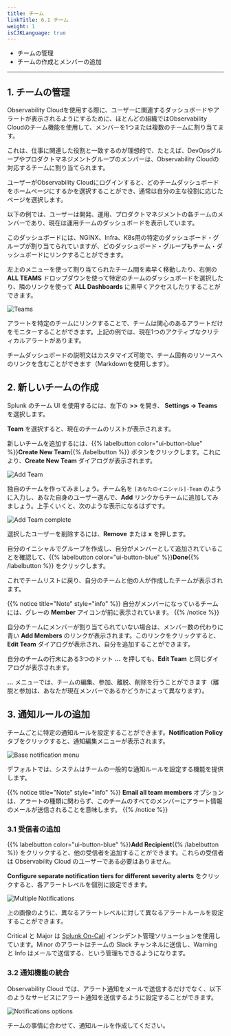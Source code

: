 ```yaml
---
title: チーム
linkTitle: 6.1 チーム
weight: 1
isCJKLanguage: true
---
```


* チームの管理
* チームの作成とメンバーの追加

---

## 1. チームの管理

Observability Cloudを使用する際に、ユーザーに関連するダッシュボードやアラートが表示されるようにするために、ほとんどの組織ではObservability Cloudのチーム機能を使用して、メンバーを1つまたは複数のチームに割り当てます。

これは、仕事に関連した役割と一致するのが理想的で、たとえば、DevOpsグループやプロダクトマネジメントグループのメンバーは、Observability Cloudの対応するチームに割り当てられます。

ユーザーがObservability Cloudにログインすると、どのチームダッシュボードをホームページにするかを選択することができ、通常は自分の主な役割に応じたページを選択します。

以下の例では、ユーザーは開発、運用、プロダクトマネジメントの各チームのメンバーであり、現在は運用チームのダッシュボードを表示しています。

このダッシュボードには、NGINX、Infra、K8s用の特定のダッシュボード・グループが割り当てられていますが、どのダッシュボード・グループもチーム・ダッシュボードにリンクすることができます。

左上のメニューを使って割り当てられたチーム間を素早く移動したり、右側の **ALL TEAMS** ドロップダウンを使って特定のチームのダッシュボードを選択したり、隣のリンクを使って **ALL Dashboards** に素早くアクセスしたりすることができます。

![Teams](../../images/teams-homepage.png)

アラートを特定のチームにリンクすることで、チームは関心のあるアラートだけをモニターすることができます。上記の例では、現在1つのアクティブなクリティカルアラートがあります。

チームダッシュボードの説明文はカスタマイズ可能で、チーム固有のリソースへのリンクを含むことができます（Markdownを使用します）。


## 2. 新しいチームの作成

Splunk のチーム UI を使用するには、左下の **>>** を開き、 **Settings → Teams** を選択します。

**Team** を選択すると、現在のチームのリストが表示されます。

新しいチームを追加するには、{{% labelbutton color="ui-button-blue" %}}**Create New Team**{{% /labelbutton %}} ボタンをクリックします。これにより、**Create New Team** ダイアログが表示されます。

![Add Team](../../images/create-new-team.png)

独自のチームを作ってみましょう。チーム名を `[あなたのイニシャル]-Team` のように入力し、あなた自身のユーザー選んで、**Add** リンクからチームに追加してみましょう。上手くいくと、次のような表示になるはずです。

![Add Team complete](../../images/add-to-team.png)

選択したユーザーを削除するには、**Remove** または **x** を押します。

自分のイニシャルでグループを作成し、自分がメンバーとして追加されていることを確認して、{{% labelbutton color="ui-button-blue" %}}**Done**{{% /labelbutton %}} をクリックします。

これでチームリストに戻り、自分のチームと他の人が作成したチームが表示されます。

{{% notice title="Note" style="info" %}}
自分がメンバーになっているチームには、グレーの **Member** アイコンが前に表示されています。
{{% /notice %}}

自分のチームにメンバーが割り当てられていない場合は、メンバー数の代わりに青い **Add Members** のリンクが表示されます。このリンクをクリックすると、**Edit Team** ダイアログが表示され、自分を追加することができます。

自分のチームの行末にある3つのドット **...** を押しても、**Edit Team** と同じダイアログが表示されます。

**...** メニューでは、チームの編集、参加、離脱、削除を行うことができます（離脱と参加は、あなたが現在メンバーであるかどうかによって異なります）。

## 3. 通知ルールの追加

チームごとに特定の通知ルールを設定することができます。**Notification Policy** タブをクリックすると、通知編集メニューが表示されます。

![Base notification menu](../../images/notification-policy.png)

デフォルトでは、システムはチームの一般的な通知ルールを設定する機能を提供します。

{{% notice title="Note" style="info" %}}
**Email all team members** オプションは、アラートの種類に関わらず、このチームのすべてのメンバーにアラート情報のメールが送信されることを意味します。
{{% /notice %}}

### 3.1 受信者の追加

{{% labelbutton color="ui-button-blue" %}}**Add Recipient**{{% /labelbutton %}} をクリックすると、他の受信者を追加することができます。これらの受信者は Observability Cloud のユーザーである必要はありません。

**Configure separate notification tiers for different severity alerts** をクリックすると、各アラートレベルを個別に設定できます。

![Multiple Notifications](../../images/single-policy.png)

上の画像のように、異なるアラートレベルに対して異なるアラートルールを設定することができます。

Critical と Major は [Splunk On-Call](https://www.splunk.com/ja_jp/observability/on-call.html) インシデント管理ソリューションを使用しています。Minor のアラートはチームの Slack チャンネルに送信し、Warning と Info はメールで送信する、という管理もできるようになります。

### 3.2 通知機能の統合

Observability Cloud では、アラート通知をメールで送信するだけでなく、以下のようなサービスにアラート通知を送信するように設定することができます。

![Notifications options](../../images/integrations.png)

チームの事情に合わせて、通知ルールを作成してください。
